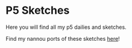 # **P5 Sketches**

Here you will find all my p5 dailies and sketches.

Find my nannou ports of these sketches [here](https://github.com/dishmint/np5)!
